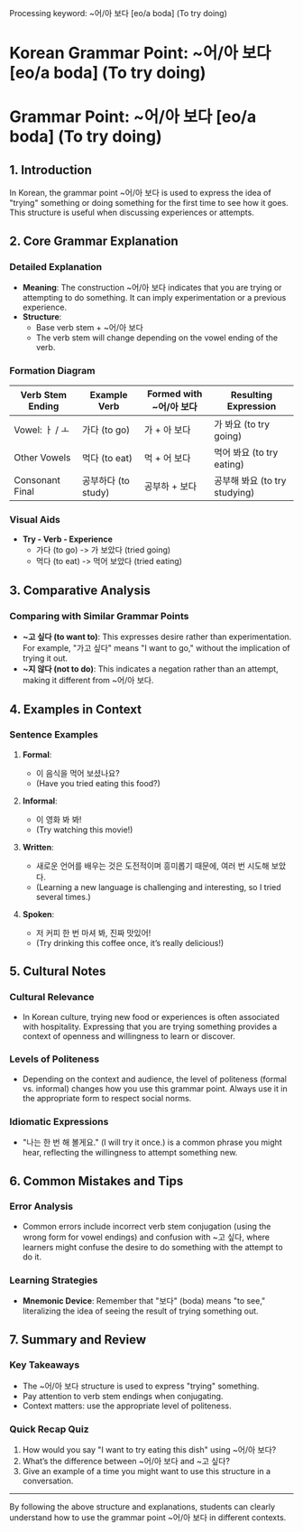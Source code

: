 Processing keyword: ~어/아 보다 [eo/a boda] (To try doing)
# Korean Grammar Point: ~어/아 보다 [eo/a boda] (To try doing)
# Grammar Point: ~어/아 보다 [eo/a boda] (To try doing)
## 1. Introduction
In Korean, the grammar point ~어/아 보다 is used to express the idea of "trying" something or doing something for the first time to see how it goes. This structure is useful when discussing experiences or attempts.
## 2. Core Grammar Explanation
### Detailed Explanation
- **Meaning**: The construction ~어/아 보다 indicates that you are trying or attempting to do something. It can imply experimentation or a previous experience.
- **Structure**:
  - Base verb stem + ~어/아 보다
  - The verb stem will change depending on the vowel ending of the verb.
### Formation Diagram
| Verb Stem Ending | Example Verb | Formed with ~어/아 보다 | Resulting Expression |
|-------------------|--------------|-------------------------|----------------------|
| Vowel: ㅏ / ㅗ  | 가다 (to go) | 가 + 아 보다                         | 가 봐요 (to try going) |
| Other Vowels      | 먹다 (to eat)| 먹 + 어 보다                         | 먹어 봐요 (to try eating) |
| Consonant Final    | 공부하다 (to study)| 공부하 + 보다                      | 공부해 봐요 (to try studying) |
### Visual Aids
- **Try - Verb - Experience**
  - 가다 (to go) -> 가 보았다 (tried going)
  - 먹다 (to eat) -> 먹어 보았다 (tried eating)
## 3. Comparative Analysis
### Comparing with Similar Grammar Points
- **~고 싶다 (to want to)**: This expresses desire rather than experimentation. For example, "가고 싶다" means "I want to go," without the implication of trying it out.
- **~지 않다 (not to do)**: This indicates a negation rather than an attempt, making it different from ~어/아 보다.
## 4. Examples in Context
### Sentence Examples
1. **Formal**: 
   - 이 음식을 먹어 보셨나요? 
   - (Have you tried eating this food?)
   
2. **Informal**:
   - 이 영화 봐 봐!
   - (Try watching this movie!)
3. **Written**: 
   - 새로운 언어를 배우는 것은 도전적이며 흥미롭기 때문에, 여러 번 시도해 보았다.
   - (Learning a new language is challenging and interesting, so I tried several times.)
4. **Spoken**: 
   - 저 커피 한 번 마셔 봐, 진짜 맛있어!
   - (Try drinking this coffee once, it’s really delicious!)
## 5. Cultural Notes 
### Cultural Relevance
- In Korean culture, trying new food or experiences is often associated with hospitality. Expressing that you are trying something provides a context of openness and willingness to learn or discover.
  
### Levels of Politeness
- Depending on the context and audience, the level of politeness (formal vs. informal) changes how you use this grammar point. Always use it in the appropriate form to respect social norms.
### Idiomatic Expressions
- "나는 한 번 해 볼게요." (I will try it once.) is a common phrase you might hear, reflecting the willingness to attempt something new.
## 6. Common Mistakes and Tips
### Error Analysis
- Common errors include incorrect verb stem conjugation (using the wrong form for vowel endings) and confusion with ~고 싶다, where learners might confuse the desire to do something with the attempt to do it.
### Learning Strategies
- **Mnemonic Device**: Remember that "보다" (boda) means "to see," literalizing the idea of seeing the result of trying something out.
## 7. Summary and Review
### Key Takeaways
- The ~어/아 보다 structure is used to express "trying" something.
- Pay attention to verb stem endings when conjugating.
- Context matters: use the appropriate level of politeness.
### Quick Recap Quiz
1. How would you say "I want to try eating this dish" using ~어/아 보다?
2. What’s the difference between ~어/아 보다 and ~고 싶다?
3. Give an example of a time you might want to use this structure in a conversation.
---
By following the above structure and explanations, students can clearly understand how to use the grammar point ~어/아 보다 in different contexts.
